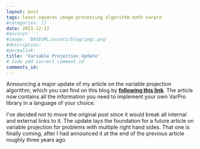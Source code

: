 ```yaml
---
layout: post
tags: least-squares image-processing algorithm math varpro
#categories: []
date: 2023-12-17
#excerpt: ''
#image: 'BASEURL/assets/blog/img/.png'
#description:
#permalink:
title: 'Variable Projection Update'
# todo add correct comment id
comments_id: 
---
```


Announcing a major update of my article on the variable projection algorithm,
which you can find on this blog by [**following this link**](/blog/2020/variable-projection-part-1-fundamentals/).
The article now contains all the information you need to implement your own
VarPro library in a language of your choice.

I've decided not to move the original post since it would break all internal
and external links to it. The update lays the foundation for a future article
on variable projection for problems with multiple right hand sides. That one is
finally coming, after I had announced it  at the end of the previous article
roughly three years ago. 
